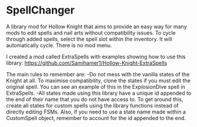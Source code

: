 # SpellChanger

A library mod for Hollow Knight that aims to provide an easy way for many mods to edit spells and nail arts without compatibility issues.
To cycle through added spells, select the spell slot within the inventory. It will automatically cycle. There is no mod menu.


I created a mod called ExtraSpells with examples showing how to use this library: https://github.com/Samihamer1/Hollow-Knight-ExtraSpells

The main rules to remember are:
-Do not mess with the vanilla states of the Knight at all. To maximise compatibility, clone the states if you must edit the original spell. You can see an example of this in the ExplosionDive spell in ExtraSpells.
-All states made using this library have a unique id appended to the end of their name that you do not have access to. To get around this, create all states for custom spells using the library functions instead of directly editing FSMs. Also, if you need to use a state name made within a CustomSpell object, remember to account for the id appended to the end.


